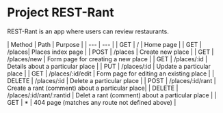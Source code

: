 # Project REST-Rant

REST-Rant is an app where users can review restaurants.

| Method | Path | Purpose |
| --- | --- |
| GET | / | Home page |
| GET | /places| Places index page |
| POST | /places | Create new place |
| GET | /places/new | Form page for creating a new place |
| GET | /places/:id | Details about a particular place |
| PUT | /places/:id | Update a particular place |
| GET | /places/:id/edit | Form page for editing an existing place |
| DELETE | /places/:id | Delete a particular place |
| POST | /places/:id/rant | Create a rant (comment) about a particular place|
| DELETE | /places/:id/rant/:rantid | Delet a rant (comment) about a particular place |
| GET | * | 404 page (matches any route not defined above) |